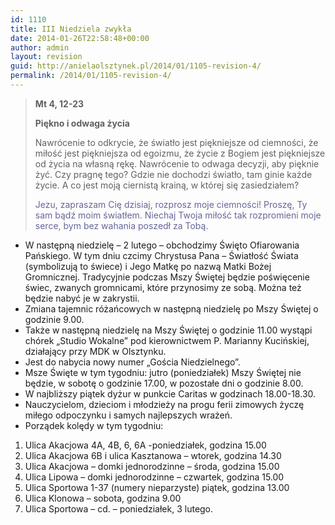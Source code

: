 ```yaml
---
id: 1110
title: III Niedziela zwykła
date: 2014-01-26T22:58:48+00:00
author: admin
layout: revision
guid: http://anielaolsztynek.pl/2014/01/1105-revision-4/
permalink: /2014/01/1105-revision-4/
---
```

> **Mt 4, 12-23**
> 
> **Piękno i odwaga życia**
> 
> Nawrócenie to odkrycie, że światło jest piękniejsze od ciemności, że miłość jest piękniejsza od egoizmu, że życie z Bogiem jest piękniejsze od życia na własną rękę. Nawrócenie to odwaga decyzji, aby pięknie żyć. Czy pragnę tego? Gdzie nie dochodzi światło, tam ginie każde życie. A co jest moją ciernistą krainą, w której się zasiedziałem?
> 
> <span style="color: #666699;">Jezu, zapraszam Cię dzisiaj, rozprosz moje ciemności! Proszę, Ty sam bądź moim światłem. Niechaj Twoja miłość tak rozpromieni moje serce, bym bez wahania poszedł za Tobą.</span>

  * W następną niedzielę &#8211; 2 lutego &#8211; obchodzimy Święto Ofiarowania Pańskiego. W tym dniu czcimy Chrystusa Pana &#8211; Światłość Świata (symbolizują to świece) i Jego Matkę po nazwą Matki Bożej Gromnicznej. Tradycyjnie podczas Mszy Świętej będzie poświęcenie świec, zwanych gromnicami, które przynosimy ze sobą. Można też będzie nabyć je w zakrystii.
  * Zmiana tajemnic różańcowych w następną niedzielę po Mszy Świętej o godzinie 9.00.
  * Także w następną niedzielę na Mszy Świętej o godzinie 11.00 wystąpi chórek &#8222;Studio Wokalne&#8221; pod kierownictwem P. Marianny Kucińskiej, działający przy MDK w Olsztynku.
  * Jest do nabycia nowy numer &#8222;Gościa Niedzielnego&#8221;.
  * Msze Święte w tym tygodniu: jutro (poniedziałek) Mszy Świętej nie będzie, w sobotę o godzinie 17.00, w pozostałe dni o godzinie 8.00.
  * W najbliższy piątek dyżur w punkcie Caritas w godzinach 18.00-18.30.
  * Nauczycielom, dzieciom i młodzieży na progu ferii zimowych życzę miłego odpoczynku i samych najlepszych wrażeń.
  * Porządek kolędy w tym tygodniu:

  1. Ulica Akacjowa 4A, 4B, 6, 6A -poniedziałek, godzina 15.00
  2. Ulica Akacjowa 6B i ulica Kasztanowa &#8211; wtorek, godzina 14.30
  3. Ulica Akacjowa &#8211; domki jednorodzinne &#8211; środa, godzina 15.00
  4. Ulica Lipowa &#8211; domki jednorodzinne &#8211; czwartek, godzina 15.00
  5. Ulica Sportowa 1-37 (numery nieparzyste) piątek, godzina 13.00
  6. Ulica Klonowa &#8211; sobota, godzina 9.00
  7. Ulica Sportowa &#8211; cd. &#8211; poniedziałek, 3 lutego.